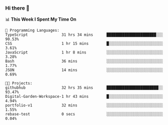 ### Hi there 👋

<!--
**deko95/deko95** is a ✨ _special_ ✨ repository because its `README.md` (this file) appears on your GitHub profile.

Here are some ideas to get you started:

- 🔭 I’m currently working on ...
- 🌱 I’m currently learning ...
- 👯 I’m looking to collaborate on ...
- 🤔 I’m looking for help with ...
- 💬 Ask me about ...
- 📫 How to reach me: ...
- 😄 Pronouns: ...
- ⚡ Fun fact: ...
-->
<!--START_SECTION:waka-->
📊 **This Week I Spent My Time On** 

```text
💬 Programming Languages: 
TypeScript               31 hrs 34 mins      ██████████████████████░░░   90.53% 
CSS                      1 hr 15 mins        █░░░░░░░░░░░░░░░░░░░░░░░░   3.61% 
JavaScript               1 hr 8 mins         ░░░░░░░░░░░░░░░░░░░░░░░░░   3.28% 
Bash                     36 mins             ░░░░░░░░░░░░░░░░░░░░░░░░░   1.77% 
JSON                     14 mins             ░░░░░░░░░░░░░░░░░░░░░░░░░   0.69%

🐱‍💻 Projects: 
githubhub                32 hrs 35 mins      ███████████████████████░░   93.47% 
Digital-Garden-Workspace-1 hr 43 mins        █░░░░░░░░░░░░░░░░░░░░░░░░   4.94% 
portfolio-v1             32 mins             ░░░░░░░░░░░░░░░░░░░░░░░░░   1.55% 
rebase-test              0 secs              ░░░░░░░░░░░░░░░░░░░░░░░░░   0.04%

```


<!--END_SECTION:waka-->

